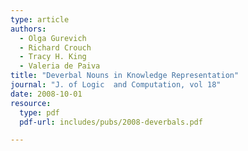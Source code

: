 ```yaml
---
type: article
authors:
  - Olga Gurevich
  - Richard Crouch
  - Tracy H. King
  - Valeria de Paiva
title: "Deverbal Nouns in Knowledge Representation"
journal: "J. of Logic  and Computation, vol 18"
date: 2008-10-01
resource:
  type: pdf
  pdf-url: includes/pubs/2008-deverbals.pdf

---
```

